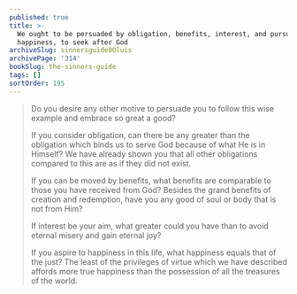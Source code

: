 ```yaml
---
published: true
title: >-
  We ought to be persuaded by obligation, benefits, interest, and pursuit of
  happiness, to seek after God
archiveSlug: sinnersguide00luis
archivePage: '314'
bookSlug: the-sinners-guide
tags: []
sortOrder: 195
---
```


> Do you desire any other motive to persuade you to follow this wise example and embrace so great a good?
>
> If you consider obligation, can there be any greater than the obligation which binds us to serve God because of what He is in Himself? We have already shown you that all other obligations compared to this are as if they did not exist.
>
> If you can be moved by benefits, what benefits are comparable to those you have received from God? Besides the grand benefits of creation and redemption, have you any good of soul or body that is not from Him?
>
> If interest be your aim, what greater could you have than to avoid eternal misery and gain eternal joy?
>
> If you aspire to happiness in this life, what happiness equals that of the just? The least of the privileges of virtue which we have described affords more true happiness than the possession of all the treasures of the world.
